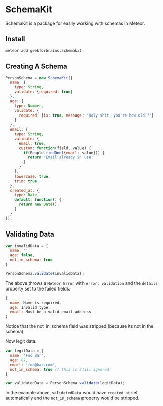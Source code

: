 SchemaKit
=========

SchemaKit is a package for easily working with schemas in Meteor.


Install
-------

```
meteor add geekforbrains:schemakit
```

Creating A Schema
-----------------

```javascript
PersonSchema = new SchemaKit({
  name: {
    type: String,
    validate: {required: true}
  },
  age: {
    type: Number,
    validate: {
      required: {is: true, message: "Holy shit, you're how old!?"}
    }
  },
  email: {
    type: String,
    validate: {
      email: true,
      custom: function(field, value) {
        if(People.findOne({email: value})) {
          return 'Email already in use'
        }
      }
    },
    lowercase: true,
    trim: true
  },
  created_at: {
    type: Date,
    default: function() {
      return new Date();
    }
  }
});
```

Validating Data
---------------

```javascript
var invalidData = {
  name: '',
  age: false,
  not_in_schema: true
}

PersonSchema.validate(invalidData);
```

The above throws a `Meteor.Error` with `error: validation` and the
`details` property set to the failed fields:

```javascript
{
  name: Name is required,
  age: Invalid type,
  email: Must be a valid email address
}
```

Notice that the not_in_schema field was stripped (because its not in the schema).

Now legit data.

```javascript
var legitData = {
  name: 'Foo Bar',
  age: 87,
  email: 'foo@bar.com',
  not_in_schema: true // this is still ignored!
}

var validatedData = PersonSchema.validate(legitData);
```

In the example above, `validatedData` would have `created_at` set automatically
and the `not_in_schema` property would be stripped.
